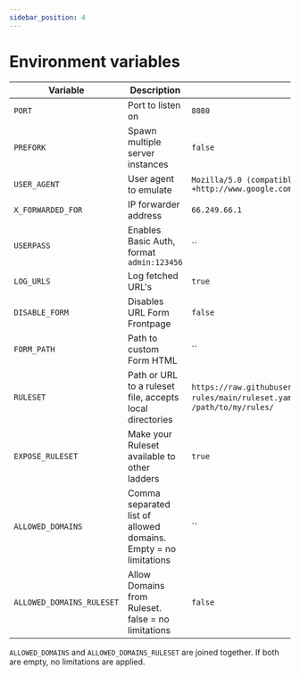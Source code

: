 ```yaml
---
sidebar_position: 4
---
```


# Environment variables

| Variable                  | Description                                                     | Value                                                                                                                            |
| ------------------------- | --------------------------------------------------------------- | -------------------------------------------------------------------------------------------------------------------------------- |
| `PORT`                    | Port to listen on                                               | `8080`                                                                                                                           |
| `PREFORK`                 | Spawn multiple server instances                                 | `false`                                                                                                                          |
| `USER_AGENT`              | User agent to emulate                                           | `Mozilla/5.0 (compatible; Googlebot/2.1; +http://www.google.com/bot.html)`                                                       |
| `X_FORWARDED_FOR`         | IP forwarder address                                            | `66.249.66.1`                                                                                                                    |
| `USERPASS`                | Enables Basic Auth, format `admin:123456`                       | ``                                                                                                                               |
| `LOG_URLS`                | Log fetched URL's                                               | `true`                                                                                                                           |
| `DISABLE_FORM`            | Disables URL Form Frontpage                                     | `false`                                                                                                                          |
| `FORM_PATH`               | Path to custom Form HTML                                        | ``                                                                                                                               |
| `RULESET`                 | Path or URL to a ruleset file, accepts local directories        | `https://raw.githubusercontent.com/everywall/ladder-rules/main/ruleset.yaml` or `/path/to/my/rules.yaml` or `/path/to/my/rules/` |
| `EXPOSE_RULESET`          | Make your Ruleset available to other ladders                    | `true`                                                                                                                           |
| `ALLOWED_DOMAINS`         | Comma separated list of allowed domains. Empty = no limitations | ``                                                                                                                               |
| `ALLOWED_DOMAINS_RULESET` | Allow Domains from Ruleset. false = no limitations              | `false`                                                                                                                          |

`ALLOWED_DOMAINS` and `ALLOWED_DOMAINS_RULESET` are joined together. If both are empty, no limitations are applied.
